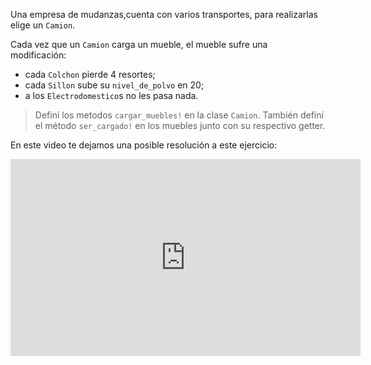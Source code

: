 Una empresa de mudanzas,cuenta con varios transportes, para realizarlas elige un `Camion`.

Cada vez que un `Camion` carga un mueble, el mueble sufre una modificación:

* cada `Colchon` pierde 4 resortes;
* cada `Sillon` sube su `nivel_de_polvo` en 20;
* a los `Electrodomestico`s no les pasa nada.

> Definí los metodos `cargar_muebles!` en la clase `Camion`. También definí el método `ser_cargado!` en los muebles junto con su respectivo getter.
 
En este video te dejamos una posible resolución a este ejercicio:

<iframe width="560" height="315" src="https://www.youtube.com/embed/oSPVGVWp0AA" title="YouTube video player" frameborder="0" allow="accelerometer; autoplay; clipboard-write; encrypted-media; gyroscope; picture-in-picture" allowfullscreen></iframe>

<style>
  .notify-problem-box {
    display: none;
  }
</style>